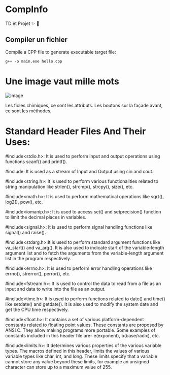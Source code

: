 # CompInfo
TD et Projet :sparkles: :rocket:

## Compiler un fichier

Compile a CPP file to generate executable target file: 

```
g++ -o main.exe hello.cpp
```

# Une image vaut mille mots 

![image](https://user-images.githubusercontent.com/42692272/153230276-183d20ba-c973-4e02-b8cd-8da4aba32dee.png)

Les fioles chimiques, ce sont les attributs.
Les boutons sur la façade avant, ce sont les méthodes.

# Standard Header Files And Their Uses: 
 

#include<stdio.h>: It is used to perform input and output operations using functions scanf() and printf().

#include<iostream>: It is used as a stream of Input and Output using cin and cout.
  
#include<string.h>: It is used to perform various functionalities related to string manipulation like strlen(), strcmp(), strcpy(), size(), etc.
  
#include<math.h>: It is used to perform mathematical operations like sqrt(), log2(), pow(), etc.
  
#include<iomanip.h>: It is used to access set() and setprecision() function to limit the decimal places in variables.
  
#include<signal.h>: It is used to perform signal handling functions like signal() and raise().
  
#include<stdarg.h>:It is used to perform standard argument functions like va_start() and va_arg(). It is also used to indicate start of the variable-length argument list and to fetch the arguments from the variable-length argument list in the program respectively.
  
#include<errno.h>: It is used to perform error handling operations like errno(), strerror(), perror(), etc.
  
#include<fstream.h>: It is used to control the data to read from a file as an input and data to write into the file as an output.
  
#include<time.h>: It is used to perform functions related to date() and time() like setdate() and getdate(). It is also used to modify the system date and get the CPU time respectively.
  
#include<float.h>: It contains a set of various platform-dependent constants related to floating point values. These constants are proposed by ANSI C. They allow making programs more portable. Some examples of constants included in this header file are- e(exponent), b(base/radix), etc.
  
#include<limits.h>: It determines various properties of the various variable types. The macros defined in this header, limits the values of various variable types like char, int, and long. These limits specify that a variable cannot store any value beyond these limits, for example an unsigned character can store up to a maximum value of 255.
